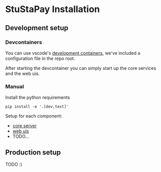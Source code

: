 # StuStaPay Installation

## Development setup

### Devcontainers

You can use vscode's [development containers](https://containers.dev/),
we've included a configuration file in the repo root.

After starting the devcontainer you can simply start up the core services and the web uis.

### Manual

Install the python requirements
```shell
pip install -e '.[dev,test]'
```

Setup for each component:
- [core server](core.md#setup)
- [web uis](web.md#setup)
- TODO...

## Production setup

TODO :)
